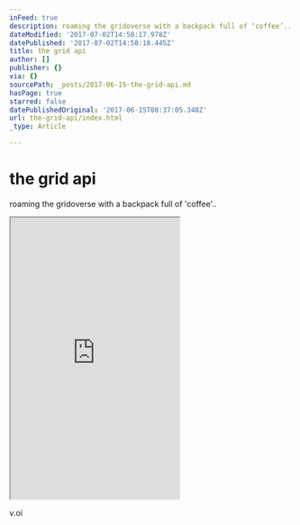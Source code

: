 ```yaml
---
inFeed: true
description: roaming the gridoverse with a backpack full of ‘coffee’..
dateModified: '2017-07-02T14:58:17.978Z'
datePublished: '2017-07-02T14:58:18.445Z'
title: the grid api
author: []
publisher: {}
via: {}
sourcePath: _posts/2017-06-15-the-grid-api.md
hasPage: true
starred: false
datePublishedOriginal: '2017-06-15T08:37:05.348Z'
url: the-grid-api/index.html
_type: Article

---
```

# the grid api

roaming the gridoverse with a backpack full of 'coffee'..

<iframe src="https://the-grid.github.io/ed-userhtml/?g=eJx1U21v2jAQ_t5fYU6CJQViQKxRR8IEtN36ZZomqmmaJmRsk5g6dho7UET573Mg3SZ1REp0Z93d83JO1Oh20ZInQqGte4LUZpLqLOPKLvVz4ELU7Y4vUMTEBgkWw-fZdFEXLFwFjCOC0oKvYkitzT9g_P8pMJ6dcnSniyzCZIyEQVITJlSC6loTBEGEHVIFKIV6RAWXMRi7k9yknFtAdpfzGCx_tpgaAzX0OVRsLLGCYvMolMFGZLnkxyQ4NuMKx9BC5PbfwWuyIadTOEpO6RLGCF9GzqtLjMTKa2yFYtoh0uWiNLzw969RvD-MDshblYpaoZXn7zekQCZmmpYVsYAWnFh-K3mVeVDj-B0k49cZwdfJp1v08oI8gHaNJDUl1UA_KHguCeUefoeTDjQHYdWcnvcARiYw3E6sLcSytNyDSip03mj13xSagoKb3Qa8dqzZx5wkzqM2V1Qz_vDt3q0016rSIf_ygjZUtKbgt6GVaRY3B8O-e7dP_YJNaeLC5uDuZuI-g-n3-f1DQNfyx9PcZFfzvmtu6dyauH8V9nstVWbx-1aVDq-ve71wGIaDsOeYihXyKhl6hUwjhlIxvhKKM_DRH6cTbmubzXQ3J8kXkjl2qRMC_s_er4DkOVdslgrJPOOPDr7nj9yW3XV3S47wyZXxRbV15ArR-d_jN7W4FgE" height="500" style=""></iframe>

v.oi